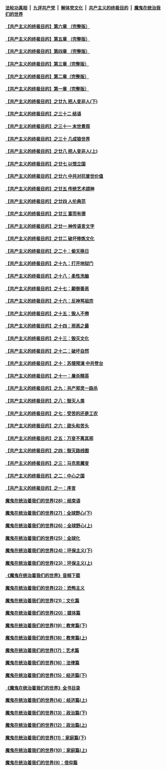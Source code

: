 ####  [法轮功真相](../../../../basic/blob/master/README.md?t=06220131) &nbsp;|&nbsp; [九评共产党](../../../../9ping.md/blob/master/README.md?t=06220131) &nbsp;|&nbsp; [解体党文化](../../../../jtdwh.md/blob/master/README.md?t=06220131)  &nbsp;|&nbsp; [共产主义的终极目的](../../../../gczydzjmd.md/blob/master/README.md?t=06220131) &nbsp;|&nbsp; [魔鬼在统治我们的世界](../../../../mgztzwmdsj.md/blob/master/README.md?t=06220131) 

#### [【共产主义的终极目的】第六章 （完整版）](../pages/nsc422/n11428913.md?t=06220131) 

#### [【共产主义的终极目的】第五章 （完整版）](../pages/nsc422/n11428912.md?t=06220131) 

#### [【共产主义的终极目的】第四章 （完整版）](../pages/nsc422/n11428907.md?t=06220131) 

#### [【共产主义的终极目的】第三章（完整版）](../pages/nsc422/n11428848.md?t=06220131) 

#### [【共产主义的终极目的】第二章（完整版）](../pages/nsc422/n11428831.md?t=06220131) 

#### [【共产主义的终极目的】第一章（完整版）](../pages/nsc422/n11417651.md?t=06220131) 

#### [【共产主义的终极目的】之廿九 把人变非人(下)](../pages/nsc422/n11344140.md?t=06220131) 

#### [【共产主义的终极目的】之三十二 结语](../pages/nsc422/n11360535.md?t=06220131) 

#### [【共产主义的终极目的】之三十一 末世景观](../pages/nsc422/n11351129.md?t=06220131) 

#### [【共产主义的终极目的】之三十 几成狼世界](../pages/nsc422/n11348280.md?t=06220131) 

#### [【共产主义的终极目的】之廿八 把人变非人(上)](../pages/nsc422/n11340492.md?t=06220131) 

#### [【共产主义的终极目的】之廿七 以恨立国](../pages/nsc422/n11336944.md?t=06220131) 

#### [【共产主义的终极目的】之廿六 中共对抗普世价值](../pages/nsc422/n11324785.md?t=06220131) 

#### [【共产主义的终极目的】之廿五 传统艺术颂神](../pages/nsc422/n11296396.md?t=06220131) 

#### [【共产主义的终极目的】之廿四 人伦典范](../pages/nsc422/n11296397.md?t=06220131) 

#### [【共产主义的终极目的】之廿三 富而有德](../pages/nsc422/n11283598.md?t=06220131) 

#### [【共产主义的终极目的】之廿一 神传语言文字](../pages/nsc422/n11263265.md?t=06220131) 

#### [【共产主义的终极目的】之廿二 破坏修炼文化](../pages/nsc422/n11245728.md?t=06220131) 

#### [【共产主义的终极目的】之二十：偷天换日](../pages/nsc422/n11238846.md?t=06220131) 

#### [【共产主义的终极目的】之十九：打开地狱门](../pages/nsc422/n11206376.md?t=06220131) 

#### [【共产主义的终极目的】之十八：柔性洗脑](../pages/nsc422/n11199994.md?t=06220131) 

#### [【共产主义的终极目的】之十七：颠倒善恶](../pages/nsc422/n11179782.md?t=06220131) 

#### [【共产主义的终极目的】之十六：反神骂祖宗](../pages/nsc422/n11166798.md?t=06220131) 

#### [【共产主义的终极目的】之十五：毁人不倦](../pages/nsc422/n11166792.md?t=06220131) 

#### [【共产主义的终极目的】之十四：邪恶之最](../pages/nsc422/n11150249.md?t=06220131) 

#### [【共产主义的终极目的】之十三：毁灭文化](../pages/nsc422/n11135227.md?t=06220131) 

#### [【共产主义的终极目的】之十二：破坏自然](../pages/nsc422/n11135214.md?t=06220131) 

#### [【共产主义的终极目的】之十：苏俄预演 中共登台](../pages/nsc422/n11118424.md?t=06220131) 

#### [【共产主义的终极目的】之十一：屠杀精英](../pages/nsc422/n11118442.md?t=06220131) 

#### [【共产主义的终极目的】之九：共产邪灵一路杀](../pages/nsc422/n11114139.md?t=06220131) 

#### [【共产主义的终极目的】之八：毁灭人类](../pages/nsc422/n11108503.md?t=06220131) 

#### [【共产主义的终极目的】之七：受苦的还是工农](../pages/nsc422/n11101809.md?t=06220131) 

#### [【共产主义的终极目的】之六：甜头和苦头](../pages/nsc422/n11096971.md?t=06220131) 

#### [【共产主义的终极目的】之五：万变不离其邪](../pages/nsc422/n11091285.md?t=06220131) 

#### [【共产主义的终极目的】之四：毁灭路线图](../pages/nsc422/n11086284.md?t=06220131) 

#### [【共产主义的终极目的】之三：马克思魔变](../pages/nsc422/n11061941.md?t=06220131) 

#### [【共产主义的终极目的】之二：中心之国](../pages/nsc422/n11047728.md?t=06220131) 

#### [【共产主义的终极目的】之一：序言](../pages/nsc422/n11086077.md?t=06220131) 

#### [魔鬼在统治着我们的世界(28)：结束语](../pages/nsc422/n10936246.md?t=06220131) 

#### [魔鬼在统治着我们的世界(27)：全球野心(下)](../pages/nsc422/n10928319.md?t=06220131) 

#### [魔鬼在统治着我们的世界(26)：全球野心(上)](../pages/nsc422/n10900318.md?t=06220131) 

#### [魔鬼在统治着我们的世界(25)：全球化](../pages/nsc422/n10788205.md?t=06220131) 

#### [魔鬼在统治着我们的世界(24)：环保主义(下)](../pages/nsc422/n10695307.md?t=06220131) 

#### [魔鬼在统治着我们的世界(23)：环保主义(上)](../pages/nsc422/n10688613.md?t=06220131) 

#### [《魔鬼在统治着我们的世界》音频下载](../pages/nsc422/n10635553.md?t=06220131) 

#### [魔鬼在统治着我们的世界(22)：恐怖主义](../pages/nsc422/n10614727.md?t=06220131) 

#### [魔鬼在统治着我们的世界(21)：文化篇](../pages/nsc422/n10597706.md?t=06220131) 

#### [魔鬼在统治着我们的世界(20)：媒体篇](../pages/nsc422/n10586579.md?t=06220131) 

#### [魔鬼在统治着我们的世界(19)：教育篇(下)](../pages/nsc422/n10564808.md?t=06220131) 

#### [魔鬼在统治着我们的世界(18)：教育篇(上)](../pages/nsc422/n10526970.md?t=06220131) 

#### [魔鬼在统治着我们的世界(17)：艺术篇](../pages/nsc422/n10499093.md?t=06220131) 

#### [魔鬼在统治着我们的世界(16)：法律篇](../pages/nsc422/n10485969.md?t=06220131) 

#### [魔鬼在统治着我们的世界(15)：经济篇(下)](../pages/nsc422/n10469975.md?t=06220131) 

#### [《魔鬼在统治着我们的世界》全书目录](../pages/nsc422/n10464261.md?t=06220131) 

#### [魔鬼在统治着我们的世界(14)：经济篇(上)](../pages/nsc422/n10457370.md?t=06220131) 

#### [魔鬼在统治着我们的世界(13)：政治篇(下)](../pages/nsc422/n10448270.md?t=06220131) 

#### [魔鬼在统治着我们的世界(12)：政治篇(上)](../pages/nsc422/n10444576.md?t=06220131) 

#### [魔鬼在统治着我们的世界(11)：家庭篇(下)](../pages/nsc422/n10440961.md?t=06220131) 

#### [魔鬼在统治着我们的世界(10)：家庭篇(上)](../pages/nsc422/n10435448.md?t=06220131) 

#### [魔鬼在统治着我们的世界(9)：信仰篇](../pages/nsc422/n10432159.md?t=06220131) 

